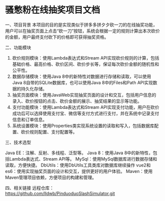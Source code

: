 # 骚憋粉在线抽奖项目文档

一、项目背景
本项目的目的是实现类似于拼多多拼夕夕砍一刀的在线抽奖功能，用户可以在抽奖页面上点击“砍一刀”按钮，系统会根据一定的规则计算出本次砍价的金额，用户最终支付砍下的价格即可获得抽奖资格。

二、功能模块

1. 砍价规则模块：使用Lambda表达式和Stream API实现砍价规则的计算，包括基础价格、最高价格、砍价区间、砍价步长等，保证每次砍价金额的随机性和公平性。
2. 数据存储模块：使用Java 8中的新特性对数据进行存储和读取，可以使用Java 8自带的SQLite数据库，也可以使用Java 8中的Files和Path API实现数据的持久化存储。
3. 抽奖页面模块：使用JavaWeb实现抽奖页面的设计和交互，包括用户信息的录入、砍价按钮的点击、砍价金额的展示、抽奖结果的显示等功能。
4. 支付功能模块：使用Lambda表达式和Stream API实现支付功能，用户在砍价成功后可以选择使用支付宝、微信等支付方式进行支付，并在系统中记录支付信息和订单信息。
5. 系统设置模块：使用Properties类实现系统设置的读取和写入，包括数据库配置、砍价规则配置、支付配置等。

三、技术选型

Java EE：注解、反射、多线程、泛型等。
Java 8：使用Java 8中的新特性，包括Lambda表达式、Stream API等。
MySql：使用MySql数据库进行数据存储和读取，方便快捷。
DbUtils：使用DbUtils工具类库对数据库继续操作
vue2和es6：使用实现抽奖页面的设计和交互，提供更好的用户体验。
Maven：使用Maven管理项目依赖，方便项目的构建和管理。

四、相关链接
远程仓库：https://github.com/lldwb/PinduoduoSlashSimulator.git



